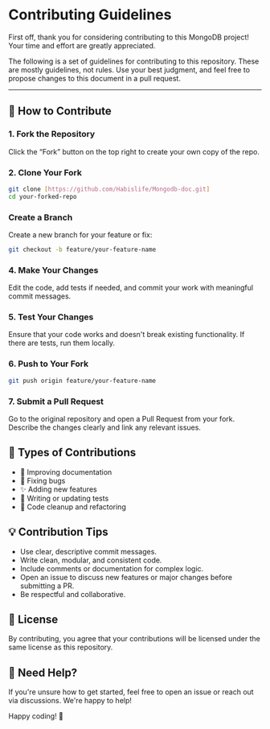 # Contributing Guidelines

First off, thank you for considering contributing to this MongoDB project! Your time and effort are greatly appreciated.

The following is a set of guidelines for contributing to this repository. These are mostly guidelines, not rules. Use your best judgment, and feel free to propose changes to this document in a pull request.

---

## 🚀 How to Contribute

### 1. Fork the Repository

Click the “Fork” button on the top right to create your own copy of the repo.

### 2. Clone Your Fork
```bash
git clone [https://github.com/Habislife/Mongodb-doc.git]
cd your-forked-repo
```
### Create a Branch

Create a new branch for your feature or fix:

```bash
git checkout -b feature/your-feature-name
```

### 4. Make Your Changes

Edit the code, add tests if needed, and commit your work with meaningful commit messages.

### 5. Test Your Changes

Ensure that your code works and doesn't break existing functionality. If there are tests, run them locally.

### 6. Push to Your Fork

```bash
git push origin feature/your-feature-name
```

### 7. Submit a Pull Request

Go to the original repository and open a Pull Request from your fork. Describe the changes clearly and link any relevant issues.

## 🧰 Types of Contributions

- 📖 Improving documentation
- 🐞 Fixing bugs
- ✨ Adding new features
- 🧪 Writing or updating tests
- 🧹 Code cleanup and refactoring

## 💡 Contribution Tips
- Use clear, descriptive commit messages.
- Write clean, modular, and consistent code.
- Include comments or documentation for complex logic.
- Open an issue to discuss new features or major changes before submitting a PR.
- Be respectful and collaborative.

## 📜 License
By contributing, you agree that your contributions will be licensed under the same license as this repository.

## 🙋 Need Help?
If you're unsure how to get started, feel free to open an issue or reach out via discussions. We're happy to help!

Happy coding! 🚀
